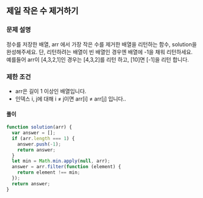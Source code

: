 ## 제일 작은 수 제거하기

### 문제 설명

정수를 저장한 배열, arr 에서 가장 작은 수를 제거한 배열을 리턴하는 함수, solution을 완성해주세요. 단, 리턴하려는 배열이 빈 배열인 경우엔 배열에 -1을 채워 리턴하세요. 예를들어 arr이 [4,3,2,1]인 경우는 [4,3,2]를 리턴 하고, [10]면 [-1]을 리턴 합니다.


### 제한 조건
- arr은 길이 1 이상인 배열입니다.
- 인덱스 i, j에 대해 i ≠ j이면 arr[i] ≠ arr[j] 입니다..

#### 풀이

```js
function solution(arr) {
  var answer = [];
  if (arr.length === 1) {
    answer.push(-1);
    return answer;
  }
  let min = Math.min.apply(null, arr);
  answer = arr.filter(function (element) {
    return element !== min;
  });
  return answer;
}
```